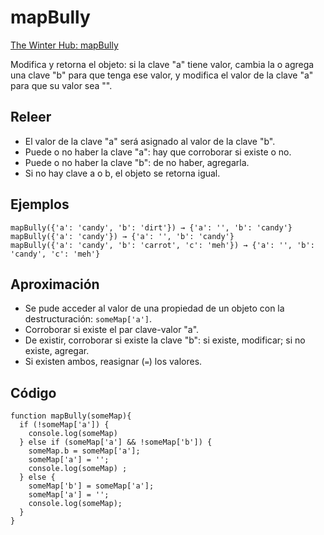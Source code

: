 # mapBully

[The Winter Hub: mapBully](https://the-winter.github.io/codingjs/exercise.html?name=mapBully&title=Map-1)

Modifica y retorna el objeto: si la clave "a" tiene valor, cambia la o agrega una clave "b" para que tenga ese valor, y modifica el valor de la clave "a" para que su valor sea "". 

## Releer

- El valor de la clave "a" será asignado al valor de la clave "b".
- Puede o no haber la clave "a": hay que corroborar si existe o no.
- Puede o no haber la clave "b": de no haber, agregarla.
- Si no hay clave a o b, el objeto se retorna igual.

## Ejemplos

```
mapBully({'a': 'candy', 'b': 'dirt'}) → {'a': '', 'b': 'candy'}
mapBully({'a': 'candy'}) → {'a': '', 'b': 'candy'}
mapBully({'a': 'candy', 'b': 'carrot', 'c': 'meh'}) → {'a': '', 'b': 'candy', 'c': 'meh'}
```

## Aproximación

- Se pude acceder al valor de una propiedad de un objeto con la destructuración: `someMap['a']`.
- Corroborar si existe el par clave-valor "a".
- De existir, corroborar si existe la clave "b": si existe, modificar; si no existe, agregar.
- Si existen ambos, reasignar (`=`) los valores.

## Código

```
function mapBully(someMap){
  if (!someMap['a']) {
    console.log(someMap)
  } else if (someMap['a'] && !someMap['b']) {
    someMap.b = someMap['a'];
    someMap['a'] = '';
    console.log(someMap) ;
  } else {
    someMap['b'] = someMap['a'];
    someMap['a'] = '';
    console.log(someMap);
  } 
}
```
